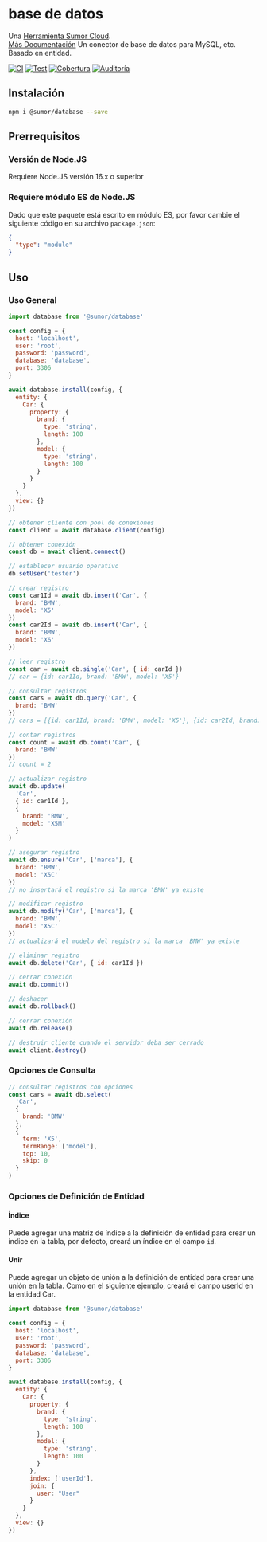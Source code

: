 # base de datos

Una [Herramienta Sumor Cloud](https://sumor.cloud).  
[Más Documentación](https://sumor.cloud/database)
Un conector de base de datos para MySQL, etc. Basado en entidad.

[![CI](https://github.com/sumor-cloud/database/actions/workflows/ci.yml/badge.svg)](https://github.com/sumor-cloud/database/actions/workflows/ci.yml)
[![Test](https://github.com/sumor-cloud/database/actions/workflows/ut.yml/badge.svg)](https://github.com/sumor-cloud/database/actions/workflows/ut.yml)
[![Cobertura](https://github.com/sumor-cloud/database/actions/workflows/coverage.yml/badge.svg)](https://github.com/sumor-cloud/database/actions/workflows/coverage.yml)
[![Auditoría](https://github.com/sumor-cloud/database/actions/workflows/audit.yml/badge.svg)](https://github.com/sumor-cloud/database/actions/workflows/audit.yml)

## Instalación

```bash
npm i @sumor/database --save
```

## Prerrequisitos

### Versión de Node.JS

Requiere Node.JS versión 16.x o superior

### Requiere módulo ES de Node.JS

Dado que este paquete está escrito en módulo ES, por favor cambie el siguiente código en su archivo `package.json`:

```json
{
  "type": "module"
}
```

## Uso

### Uso General

```js
import database from '@sumor/database'

const config = {
  host: 'localhost',
  user: 'root',
  password: 'password',
  database: 'database',
  port: 3306
}

await database.install(config, {
  entity: {
    Car: {
      property: {
        brand: {
          type: 'string',
          length: 100
        },
        model: {
          type: 'string',
          length: 100
        }
      }
    }
  },
  view: {}
})

// obtener cliente con pool de conexiones
const client = await database.client(config)

// obtener conexión
const db = await client.connect()

// establecer usuario operativo
db.setUser('tester')

// crear registro
const car1Id = await db.insert('Car', {
  brand: 'BMW',
  model: 'X5'
})
const car2Id = await db.insert('Car', {
  brand: 'BMW',
  model: 'X6'
})

// leer registro
const car = await db.single('Car', { id: carId })
// car = {id: car1Id, brand: 'BMW', model: 'X5'}

// consultar registros
const cars = await db.query('Car', {
  brand: 'BMW'
})
// cars = [{id: car1Id, brand: 'BMW', model: 'X5'}, {id: car2Id, brand: 'BMW', model: 'X6'}]

// contar registros
const count = await db.count('Car', {
  brand: 'BMW'
})
// count = 2

// actualizar registro
await db.update(
  'Car',
  { id: car1Id },
  {
    brand: 'BMW',
    model: 'X5M'
  }
)

// asegurar registro
await db.ensure('Car', ['marca'], {
  brand: 'BMW',
  model: 'X5C'
})
// no insertará el registro si la marca 'BMW' ya existe

// modificar registro
await db.modify('Car', ['marca'], {
  brand: 'BMW',
  model: 'X5C'
})
// actualizará el modelo del registro si la marca 'BMW' ya existe

// eliminar registro
await db.delete('Car', { id: car1Id })

// cerrar conexión
await db.commit()

// deshacer
await db.rollback()

// cerrar conexión
await db.release()

// destruir cliente cuando el servidor deba ser cerrado
await client.destroy()
```

### Opciones de Consulta

```js
// consultar registros con opciones
const cars = await db.select(
  'Car',
  {
    brand: 'BMW'
  },
  {
    term: 'X5',
    termRange: ['model'],
    top: 10,
    skip: 0
  }
)
```

### Opciones de Definición de Entidad

#### Índice
Puede agregar una matriz de índice a la definición de entidad para crear un índice en la tabla, por defecto, creará un índice en el campo `id`.

#### Unir
Puede agregar un objeto de unión a la definición de entidad para crear una unión en la tabla.
Como en el siguiente ejemplo, creará el campo userId en la entidad Car.

```js
import database from '@sumor/database'

const config = {
  host: 'localhost',
  user: 'root',
  password: 'password',
  database: 'database',
  port: 3306
}

await database.install(config, {
  entity: {
    Car: {
      property: {
        brand: {
          type: 'string',
          length: 100
        },
        model: {
          type: 'string',
          length: 100
        }
      },
      index: ['userId'],
      join: {
        user: "User"
      }
    }
  },
  view: {}
})

```